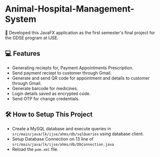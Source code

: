 # Animal-Hospital-Management-System

💠 Developed this JavaFX application as the first semester's final project for the GDSE program at IJSE.

## 💻 Features 

* Generating reciepts for,
            Payment
            Appointments
            Prescription.
* Send payment reciept to customer through Gmail.
* Generate and send QR code for appointment and details to customer through Gmail.
* Generate barcode for medicines.
* Login details saved as encrypted code.
* Send OTP for change credentials.


## 🛠️ How to Setup This Project

* Create a MySQL database and execute queries in `src/main/java/lk/ijse/ahms/db/sqlQueries` using database client.
* Setup Database Connection on 13 line of `src/main/java/lk/ijse/ahms/db/DbConnection.java`
* Reload the `pom.xml` file.
